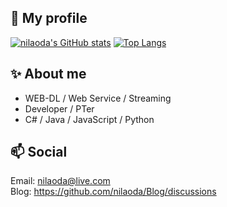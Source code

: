 ## 📢 My profile

[![nilaoda's GitHub stats](https://github-readme-stats.vercel.app/api?username=nilaoda&show_icons=true&hide_border=true&include_all_commits=true)](https://github.com/anuraghazra/github-readme-stats)    [![Top Langs](https://github-readme-stats.vercel.app/api/top-langs/?username=nilaoda&layout=compact&hide_border=true)](https://github.com/anuraghazra/github-readme-stats)

## ✨ About me

* WEB-DL / Web Service / Streaming
* Developer / PTer
* C# / Java / JavaScript / Python

## 📫 Social

Email: nilaoda@live.com  
Blog: https://github.com/nilaoda/Blog/discussions

<!--
**nilaoda/nilaoda** is a ✨ _special_ ✨ repository because its `README.md` (this file) appears on your GitHub profile.

Here are some ideas to get you started:

- 🔭 I’m currently working on ...
- 🌱 I’m currently learning ...
- 👯 I’m looking to collaborate on ...
- 🤔 I’m looking for help with ...
- 💬 Ask me about ...
- 📫 How to reach me: ...
- 😄 Pronouns: ...
- ⚡ Fun fact: ...
-->
